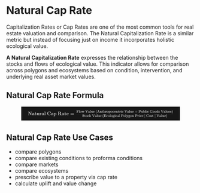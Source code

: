 # Natural Cap Rate

Capitalization Rates or Cap Rates are one of the most common tools for real estate valuation and comparison. The Natural Capitalization Rate is a similar metric but instead of focusing just on income it incorporates holistic ecological value.

**A Natural Capitalization Rate** expresses the relationship between the stocks and flows of ecological value. This indicator allows for comparison across polygons and ecosystems based on condition, intervention, and underlying real asset market values.&#x20;

## Natural Cap Rate Formula

<figure><img src="../../.gitbook/assets/image (4).png" alt=""><figcaption></figcaption></figure>

## Natural Cap Rate Use Cases

* compare polygons
* compare existing conditions to proforma conditions
* compare markets
* compare ecosystems
* prescribe value to a property via cap rate
* calculate uplift and value change
